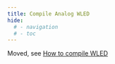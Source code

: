 ```yaml
---
title: Compile Analog WLED
hide:
  # - navigation
  # - toc
---
```


Moved, see [How to compile WLED](/advanced/compiling-wled.md)
